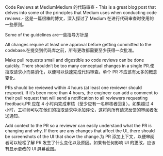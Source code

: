 Code Reviews at MediumMedium 的代码审查 - This is a great blog post that delves into some of the principles that Medium uses when conducting code reviews.- 这是一篇很棒的博文，深入探讨了 Medium 在进行代码审查时使用的一些原则。

Some of the guidelines are一些指导方针是

All changes require at least one approval before getting committed to the codebase.在提交到代码库之前，所有更改都需要至少获得一次批准。

Make pull requests small and digestible so code reviews can be done quickly. There shouldn’t be too many conceptual changes in a single PR.使拉取请求小而易消化，以便可以快速完成代码审查。单个 PR 不应该有太多的概念变化。

PRs should be reviewed within 4 hours (at least one reviewer should respond). If it’s been more than 4 hours, the engineer can add a comment to their pull request that will send a notification to all reviewers requesting feedback.PR 应在 4 小时内完成审核（至少应有一名审核者回复）。如果超过 4 小时，工程师可以在他们的拉取请求中添加评论，这将向所有请求反馈的审阅者发送通知。

Add context to the PR so a reviewer can easily understand what the PR is changing and why. If there are any changes that affect the UI, there should be screenshots of the UI that show the change.为 PR 添加上下文，以便审阅者可以轻松了解 PR 发生了什么变化以及原因。如果有任何影响 UI 的更改，应该有显示更改的 UI 屏幕截图。
